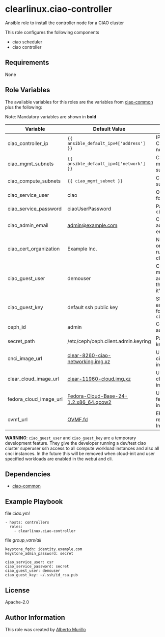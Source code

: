 # clearlinux.ciao-controller
Ansible role to install the controller node for a CIAO cluster

This role configures the following components

* ciao scheduler
* ciao controller

## Requirements
None

## Role Variables
The available variables for this roles are the variables from [ciao-common](../ciao-common) plus the following:

Note: Mandatory variables are shown in **bold**

Variable  | Default Value | Description
--------  | ------------- | -----------
ciao_controller_ip | `{{ ansible_default_ipv4['address'] }}` | IP Address for CIAO controller node
ciao_mgmt_subnets | `{{ ansible_default_ipv4['network'] }}` | CIAO management subnets
ciao_compute_subnets | `{{ ciao_mgmt_subnet }}` | CIAO compute subnets
ciao_service_user | ciao | OpenStack user for CIAO services
ciao_service_password | ciaoUserPassword | Password for `ciao_service_user`
ciao_admin_email | admin@example.com | CIAO administrator email address
ciao_cert_organization | Example Inc. | Name of the organization running the CIAO cluster
ciao_guest_user | demouser | CIAO virtual machines can be accessed with this username and it's public key
ciao_guest_key | default ssh public key | SSH public authentication key for `ciao_guest_user`
ceph_id | admin | Cephx user to authenticate
secret_path | /etc/ceph/ceph.client.admin.keyring| Path to ceph user keyring
cnci_image_url | [clear-8260-ciao-networking.img.xz](https://download.clearlinux.org/demos/ciao/clear-8260-ciao-networking.img.xz) | URL for the latest ciao networking image
clear_cloud_image_url | [clear-11960-cloud.img.xz](https://download.clearlinux.org/releases/11960/clear/clear-11960-cloud.img.xz) | URL for the latest clearlinux cloud image
fedora_cloud_image_url | [Fedora-Cloud-Base-24-1.2.x86_64.qcow2](https://download.fedoraproject.org/pub/fedora/linux/releases/24/CloudImages/x86_64/images/Fedora-Cloud-Base-24-1.2.x86_64.qcow2) | URL for the latest fedora cloud image
ovmf_url | [OVMF.fd](https://download.clearlinux.org/image/OVMF.fd) | EFI firmware required for CNCI Image.

**WARNING**: `ciao_guest_user` and `ciao_guest_key` are a temporary development feature. They give the developer running a dev/test ciao cluster superuser ssh access to all compute workload instances and also all cnci instances. In the future this will be removed when cloud-init and user specified workloads are enabled in the webui and cli.

## Dependencies
* [ciao-common](../ciao-common)

## Example Playbook
file *ciao.yml*
```
- hosts: controllers
  roles:
    - clearlinux.ciao-controller
```

file *group_vars/all*
```
keystone_fqdn: identity.example.com
keystone_admin_password: secret

ciao_service_user: csr
ciao_service_password: secret
ciao_guest_user: demouser
ciao_guest_key: ~/.ssh/id_rsa.pub
```

## License
Apache-2.0

## Author Information
This role was created by [Alberto Murillo](alberto.murillo.silva@intel.com)
